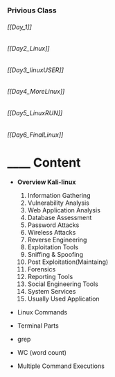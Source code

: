 ### Privious Class 

###### [[Day_1]]
###### [[Day2_Linux]]
###### [[Day3_linuxUSER]]
###### [[Day4_MoreLinux]]
###### [[Day5_LinuxRUN]]
###### [[Day6_FinalLinux]]


# ____ Content

-  **Overview Kali-linux**
	1. Information Gathering
	2. Vulnerability Analysis
	3. Web Application Analysis
	4. Database Assessment
	5. Password Attacks
	6. Wireless Attacks
	7. Reverse Engineering
	8. Exploitation Tools
	9. Sniffing & Spoofing
	10. Post Exploitation(Maintaing)
	11. Forensics
	12. Reporting Tools
	13. Social Engineering Tools
	14. System Services
	15. Usually Used Application
	 
- Linux Commands
- Terminal Parts
- grep
- WC (word count)
- Multiple Command Executions
